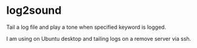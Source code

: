 # log2sound

Tail a log file and play a tone when specified keyword is logged.

I am using on Ubuntu desktop and tailing logs on a remove server via ssh.
